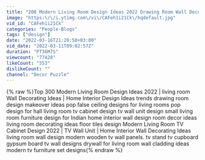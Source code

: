 ```yaml
---
title: "200 Modern Living Room Design Ideas 2022 Drawing Room Wall Decorating Ideas | Home Interior Design"
image: "https:\/\/i.ytimg.com\/vi\/CAFeh1i21Ck\/hqdefault.jpg"
vid_id: "CAFeh1i21Ck"
categories: "People-Blogs"
tags: ["design"]
date: "2022-03-16T21:20:58+03:00"
vid_date: "2022-03-11T09:02:57Z"
duration: "PT36M7S"
viewcount: "77428"
likeCount: "553"
dislikeCount: ""
channel: "Decor Puzzle"
---
```

{% raw %}Top 300 Modern Living Room Design Ideas 2022 | living room Wall Decorating Ideas | Home Interior Design Ideas trends drawing room design makeover ideas pop false ceiling designs for living rooms pop design for hall living room tv cabinet design tv wall unit design small living room furniture design for Indian home interior wall design room decor ideas living room decorating ideas floor tiles design Modern Living Room TV Cabinet Design 2022 | TV Wall Unit | Home Interior Wall Decorating Ideas living room wall design modern wooden tv wall panels. tv stand  tv cupboard gypsum board tv wall designs drywall for living room wall cladding ideas modern tv furniture set designs{% endraw %}

